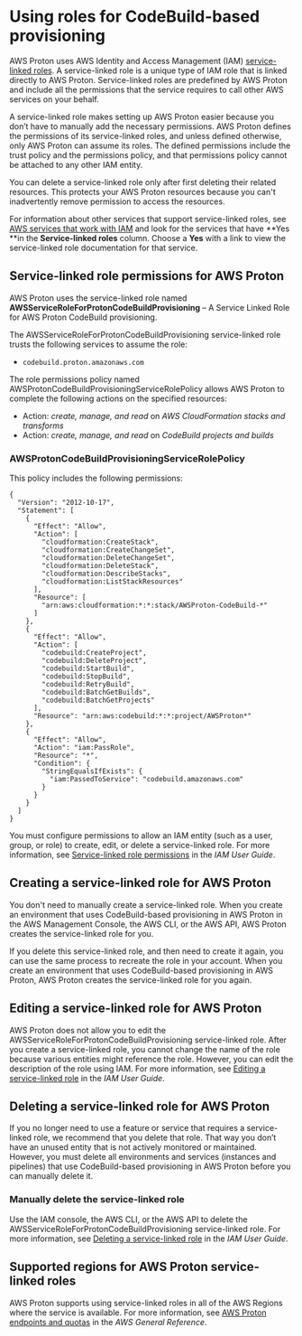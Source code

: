 # Using roles for CodeBuild\-based provisioning<a name="using-service-linked-roles-codebuild"></a>

AWS Proton uses AWS Identity and Access Management \(IAM\) [service\-linked roles](https://docs.aws.amazon.com/IAM/latest/UserGuide/id_roles_terms-and-concepts.html#iam-term-service-linked-role)\. A service\-linked role is a unique type of IAM role that is linked directly to AWS Proton\. Service\-linked roles are predefined by AWS Proton and include all the permissions that the service requires to call other AWS services on your behalf\. 

A service\-linked role makes setting up AWS Proton easier because you don’t have to manually add the necessary permissions\. AWS Proton defines the permissions of its service\-linked roles, and unless defined otherwise, only AWS Proton can assume its roles\. The defined permissions include the trust policy and the permissions policy, and that permissions policy cannot be attached to any other IAM entity\.

You can delete a service\-linked role only after first deleting their related resources\. This protects your AWS Proton resources because you can't inadvertently remove permission to access the resources\.

For information about other services that support service\-linked roles, see [AWS services that work with IAM](https://docs.aws.amazon.com/IAM/latest/UserGuide/reference_aws-services-that-work-with-iam.html) and look for the services that have **Yes **in the **Service\-linked roles** column\. Choose a **Yes** with a link to view the service\-linked role documentation for that service\.

## Service\-linked role permissions for AWS Proton<a name="service-linked-role-permissions-codebuild"></a>

AWS Proton uses the service\-linked role named **AWSServiceRoleForProtonCodeBuildProvisioning** – A Service Linked Role for AWS Proton CodeBuild provisioning\.

The AWSServiceRoleForProtonCodeBuildProvisioning service\-linked role trusts the following services to assume the role:
+ `codebuild.proton.amazonaws.com`

The role permissions policy named AWSProtonCodeBuildProvisioningServiceRolePolicy allows AWS Proton to complete the following actions on the specified resources:
+ Action: *create, manage, and read* on *AWS CloudFormation stacks and transforms*
+ Action: *create, manage, and read* on *CodeBuild projects and builds*

### AWSProtonCodeBuildProvisioningServiceRolePolicy<a name="service-linked-role-permissions-codebuild.details"></a>

This policy includes the following permissions:

```
{
  "Version": "2012-10-17",
  "Statement": [
    {
      "Effect": "Allow",
      "Action": [
        "cloudformation:CreateStack",
        "cloudformation:CreateChangeSet",
        "cloudformation:DeleteChangeSet",
        "cloudformation:DeleteStack",
        "cloudformation:DescribeStacks",
        "cloudformation:ListStackResources"
      ],
      "Resource": [
        "arn:aws:cloudformation:*:*:stack/AWSProton-CodeBuild-*"
      ]
    },
    {
      "Effect": "Allow",
      "Action": [
        "codebuild:CreateProject",
        "codebuild:DeleteProject",
        "codebuild:StartBuild",
        "codebuild:StopBuild",
        "codebuild:RetryBuild",
        "codebuild:BatchGetBuilds",
        "codebuild:BatchGetProjects"
      ],
      "Resource": "arn:aws:codebuild:*:*:project/AWSProton*"
    },
    {
      "Effect": "Allow",
      "Action": "iam:PassRole",
      "Resource": "*",
      "Condition": {
        "StringEqualsIfExists": {
          "iam:PassedToService": "codebuild.amazonaws.com"
        }
      }
    }
  ]
}
```

You must configure permissions to allow an IAM entity \(such as a user, group, or role\) to create, edit, or delete a service\-linked role\. For more information, see [Service\-linked role permissions](https://docs.aws.amazon.com/IAM/latest/UserGuide/using-service-linked-roles.html#service-linked-role-permissions) in the *IAM User Guide*\.

## Creating a service\-linked role for AWS Proton<a name="create-service-linked-role-codebuild"></a>

You don't need to manually create a service\-linked role\. When you create an environment that uses CodeBuild\-based provisioning in AWS Proton in the AWS Management Console, the AWS CLI, or the AWS API, AWS Proton creates the service\-linked role for you\. 

If you delete this service\-linked role, and then need to create it again, you can use the same process to recreate the role in your account\. When you create an environment that uses CodeBuild\-based provisioning in AWS Proton, AWS Proton creates the service\-linked role for you again\. 

## Editing a service\-linked role for AWS Proton<a name="edit-service-linked-role-codebuild"></a>

AWS Proton does not allow you to edit the AWSServiceRoleForProtonCodeBuildProvisioning service\-linked role\. After you create a service\-linked role, you cannot change the name of the role because various entities might reference the role\. However, you can edit the description of the role using IAM\. For more information, see [Editing a service\-linked role](https://docs.aws.amazon.com/IAM/latest/UserGuide/using-service-linked-roles.html#edit-service-linked-role) in the *IAM User Guide*\.

## Deleting a service\-linked role for AWS Proton<a name="delete-service-linked-role-codebuild"></a>

If you no longer need to use a feature or service that requires a service\-linked role, we recommend that you delete that role\. That way you don’t have an unused entity that is not actively monitored or maintained\. However, you must  delete all environments and services \(instances and pipelines\) that use CodeBuild\-based provisioning in AWS Proton before you can manually delete it\.

### Manually delete the service\-linked role<a name="slr-manual-delete-codebuild"></a>

Use the IAM console, the AWS CLI, or the AWS API to delete the AWSServiceRoleForProtonCodeBuildProvisioning service\-linked role\. For more information, see [Deleting a service\-linked role](https://docs.aws.amazon.com/IAM/latest/UserGuide/using-service-linked-roles.html#delete-service-linked-role) in the *IAM User Guide*\.

## Supported regions for AWS Proton service\-linked roles<a name="slr-regions-codebuild"></a>

AWS Proton supports using service\-linked roles in all of the AWS Regions where the service is available\. For more information, see [AWS Proton endpoints and quotas](https://docs.aws.amazon.com/general/latest/gr/proton.html) in the *AWS General Reference*\.